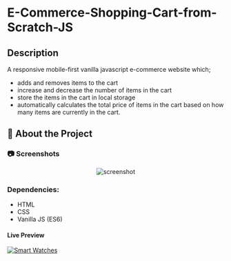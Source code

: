 # E-Commerce-Shopping-Cart-from-Scratch-JS

## Description
A responsive mobile-first vanilla javascript e-commerce website which; 

* adds and removes items to the cart
* increase and decrease the number of items in the cart
* store the items in the cart in local storage
* automatically calculates the total price of items in the cart based on how many items are currently in the cart.

<!-- About the Project -->
## :star2: About the Project


<!-- Screenshots -->
### :camera: Screenshots

<div align="center"> 
  <img src="https://i.imgur.com/ksgUpT2.png" alt="screenshot" />
</div>

### Dependencies:

* HTML
* CSS
* Vanilla JS (ES6)

#### Live Preview 

[![Smart Watches](https://dabuttonfactory.com/button.png?t=Live+Demo&f=Open+Sans-Bold&ts=16&tc=fff&hp=45&vp=20&w=180&h=40&c=round&bgt=unicolored&bgc=0275d8 "Click button to open live demo")](https://smart-watches-site.netlify.app/)




